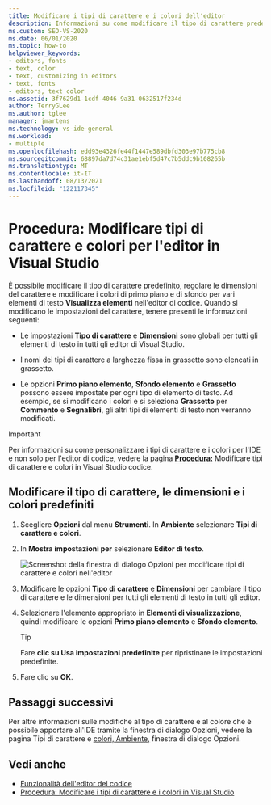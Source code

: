 ```yaml
---
title: Modificare i tipi di carattere e i colori dell'editor
description: Informazioni su come modificare il tipo di carattere predefinito, modificare le dimensioni del carattere e i colori di primo piano e di sfondo per vari elementi di visualizzazione del testo nell'editor di codice.
ms.custom: SEO-VS-2020
ms.date: 06/01/2020
ms.topic: how-to
helpviewer_keywords:
- editors, fonts
- text, color
- text, customizing in editors
- text, fonts
- editors, text color
ms.assetid: 3f7629d1-1cdf-4046-9a31-0632517f234d
author: TerryGLee
ms.author: tglee
manager: jmartens
ms.technology: vs-ide-general
ms.workload:
- multiple
ms.openlocfilehash: edd93e4326fe44f1447e589dbfd303e97b775cb8
ms.sourcegitcommit: 68897da7d74c31ae1ebf5d47c7b5ddc9b108265b
ms.translationtype: MT
ms.contentlocale: it-IT
ms.lasthandoff: 08/13/2021
ms.locfileid: "122117345"
---
```

# <a name="how-to-change-fonts-and-colors-for-the-editor-in-visual-studio"></a>Procedura: Modificare tipi di carattere e colori per l'editor in Visual Studio

È possibile modificare il tipo di carattere predefinito, regolare le dimensioni del carattere e modificare i colori di primo piano e di sfondo per vari elementi di testo **Visualizza elementi** nell'editor di codice. Quando si modificano le impostazioni del carattere, tenere presenti le informazioni seguenti:

- Le impostazioni **Tipo di carattere** e **Dimensioni** sono globali per tutti gli elementi di testo in tutti gli editor di Visual Studio.

- I nomi dei tipi di carattere a larghezza fissa in grassetto sono elencati in grassetto.

- Le opzioni **Primo piano elemento**, **Sfondo elemento** e **Grassetto** possono essere impostate per ogni tipo di elemento di testo. Ad esempio, se si modificano i colori e si seleziona **Grassetto** per **Commento** e **Segnalibri**, gli altri tipi di elementi di testo non verranno modificati.

> [!IMPORTANT]
> Per informazioni su come personalizzare i tipi di carattere e i colori per l'IDE e non solo per l'editor di codice, vedere la pagina **[Procedura:](../../ide/how-to-change-fonts-and-colors-in-visual-studio.md)** Modificare tipi di carattere e colori in Visual Studio codice.

## <a name="change-the-default-font-face-size-and-colors"></a>Modificare il tipo di carattere, le dimensioni e i colori predefiniti

1. Scegliere **Opzioni** dal menu **Strumenti**. In **Ambiente** selezionare **Tipi di carattere e colori**.

1. In **Mostra impostazioni per** selezionare **Editor di testo**.

   ![Screenshot della finestra di dialogo Opzioni per modificare tipi di carattere e colori nell'editor](../../ide/media/fonts-colors-text-editor.png "Screenshot della finestra di dialogo Opzioni per modificare i tipi di carattere e i colori nell'editor")

1. Modificare le opzioni **Tipo di carattere** e **Dimensioni** per cambiare il tipo di carattere e le dimensioni per tutti gli elementi di testo in tutti gli editor.

1. Selezionare l'elemento appropriato in **Elementi di visualizzazione**, quindi modificare le opzioni **Primo piano elemento** e **Sfondo elemento**.

    > [!TIP]
    > Fare **clic su Usa impostazioni predefinite** per ripristinare le impostazioni predefinite.

1. Fare clic su **OK**.

## <a name="next-steps"></a>Passaggi successivi

Per altre informazioni sulle modifiche al tipo di carattere  e al colore che è possibile apportare all'IDE tramite la finestra di dialogo Opzioni, vedere la pagina Tipi di carattere e [colori, Ambiente,](../../ide/reference/fonts-and-colors-environment-options-dialog-box.md) finestra di dialogo Opzioni.

## <a name="see-also"></a>Vedi anche

- [Funzionalità dell'editor del codice](../../ide/writing-code-in-the-code-and-text-editor.md)
- [Procedura: Modificare i tipi di carattere e i colori in Visual Studio](../../ide/how-to-change-fonts-and-colors-in-visual-studio.md)
